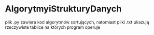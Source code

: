 # AlgorytmyiStrukturyDanych
 
plik .py zawiera kod algorytmów sortujących, natomiast pliki .txt ukazują rzeczywiste tablice na których program operuje